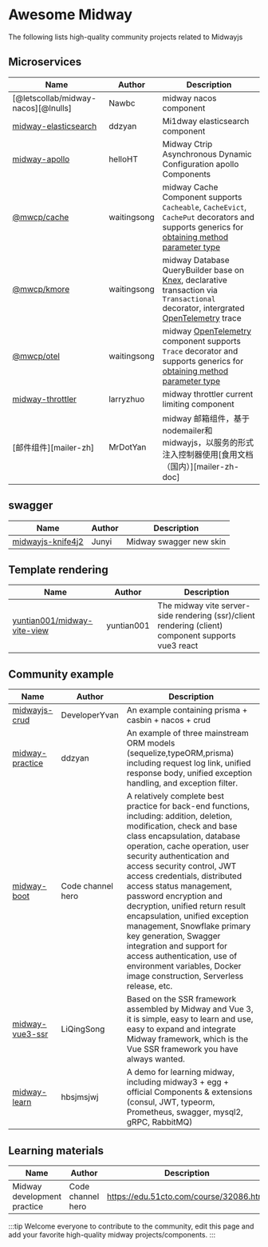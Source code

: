 # Awesome Midway

The following lists high-quality community projects related to Midwayjs

## Microservices

| Name                                         | Author      | Description                                                                                                                                                  |
| -------------------------------------------- | ----------- | ------------------------------------------------------------------------------------------------------------------------------------------------------------ |
| [@letscollab/midway-nacos][@lnulls]          | Nawbc       | midway nacos component                                                                                                                                       |
| [midway-elasticsearch][midway-elasticsearch] | ddzyan      | Mi1dway elasticsearch component                                                                                                                              |
| [midway-apollo][midway-apollo]               | helloHT     | Midway Ctrip Asynchronous Dynamic Configuration apollo Components                                                                                            |
| [@mwcp/cache][@mwcp/cache]                   | waitingsong | midway Cache Component supports `Cacheable`, `CacheEvict`, `CachePut` decorators and supports generics for [obtaining method parameter type][cache-generics] |
| [@mwcp/kmore][@mwcp/kmore]                   | waitingsong | midway Database QueryBuilder base on [Knex], declarative transaction via `Transactional` decorator, intergrated [OpenTelemetry] trace                        |
| [@mwcp/otel][@mwcp/otel]                     | waitingsong | midway [OpenTelemetry] component supports `Trace` decorator  and supports generics for [obtaining method parameter type][otel-generics]                      |
| [midway-throttler][midway-throttler]         | larryzhuo   | midway throttler current limiting component                                                                                                                  |
| [邮件组件][mailer-zh]                 | MrDotYan   | midway 邮箱组件，基于nodemailer和midwayjs，以服务的形式注入控制器使用[食用文档（国内）][mailer-zh-doc]                                                                                                  |
## swagger

| Name                                   | Author | Description             |
| -------------------------------------- | ------ | ----------------------- |
| [midwayjs-knife4j2][midwayjs-knife4j2] | Junyi  | Midway swagger new skin |

## Template rendering

| Name                                                       | Author     | Description                                                                                         |
| ---------------------------------------------------------- | ---------- | --------------------------------------------------------------------------------------------------- |
| [yuntian001/midway-vite-view][yuntian001/midway-vite-view] | yuntian001 | The midway vite server-side rendering (ssr)/client rendering (client) component supports vue3 react |

## Community example

| Name                               | Author            | Description                                                                                                                                                                                                                                                                                                                                                                                                                                                                                                                                                                                     |
| ---------------------------------- | ----------------- | ----------------------------------------------------------------------------------------------------------------------------------------------------------------------------------------------------------------------------------------------------------------------------------------------------------------------------------------------------------------------------------------------------------------------------------------------------------------------------------------------------------------------------------------------------------------------------------------------- |
| [midwayjs-crud][midwayjs-crud]     | DeveloperYvan     | An example containing prisma + casbin + nacos + crud                                                                                                                                                                                                                                                                                                                                                                                                                                                                                                                                            |
| [midway-practice][midway-practice] | ddzyan            | An example of three mainstream ORM models (sequelize,typeORM,prisma) including request log link, unified response body, unified exception handling, and exception filter.                                                                                                                                                                                                                                                                                                                                                                                                                       |
| [midway-boot][midway-boot]         | Code channel hero | A relatively complete best practice for back-end functions, including: addition, deletion, modification, check and base class encapsulation, database operation, cache operation, user security authentication and access security control, JWT access credentials, distributed access status management, password encryption and decryption, unified return result encapsulation, unified exception management, Snowflake primary key generation, Swagger integration and support for access authentication, use of environment variables, Docker image construction, Serverless release, etc. |
| [midway-vue3-ssr][midway-vue3-ssr] | LiQingSong        | Based on the SSR framework assembled by Midway and Vue 3, it is simple, easy to learn and use, easy to expand and integrate Midway framework, which is the Vue SSR framework you have always wanted.                                                                                                                                                                                                                                                                                                                                                                                            |
| [midway-learn][midway-learn]       | hbsjmsjwj         | A demo for learning midway, including midway3 + egg + official Components & extensions (consul, JWT, typeorm, Prometheus, swagger, mysql2, gRPC, RabbitMQ)                                                                                                                                                                                                                                                                                                                                                                                                                                      |

## Learning materials

| Name                        | Author            | Description                             |
| --------------------------- | ----------------- | --------------------------------------- |
| Midway development practice | Code channel hero | https://edu.51cto.com/course/32086.html |


:::tip
Welcome everyone to contribute to the community, edit this page and add your favorite high-quality midway projects/components.
:::


[midway-elasticsearch]: https://github.com/ddzyan/midway-elasticsearch
[midway-apollo]: https://github.com/helloHT/midway-apollo
[@letscollab/midway-nacos]: https://github.com/deskbtm-letscollab/midway-nacos
[@mwcp/kmore]: https://github.com/waitingsong/kmore
[@mwcp/cache]: https://github.com/waitingsong/midway-components/tree/main/packages/cache
[@mwcp/otel]: https://github.com/waitingsong/midway-components/tree/main/packages/otel
[otel-generics]: https://github.com/waitingsong/midway-components/tree/main/packages/otel#auto-parameter-type-of-keygenerator-from-generics
[otel-generics-cn]: https://github.com/waitingsong/midway-components/blob/main/packages/otel/README.zh-CN.md#%E4%BB%8E%E6%B3%9B%E5%9E%8B%E5%8F%82%E6%95%B0%E8%87%AA%E5%8A%A8%E8%8E%B7%E5%8F%96%E6%96%B9%E6%B3%95%E8%B0%83%E7%94%A8%E5%8F%82%E6%95%B0%E7%B1%BB%E5%9E%8B
[cache-generics]: https://github.com/waitingsong/midway-components/tree/main/packages/cache#auto-parameter-type-of-keygenerator-from-generics
[cache-generics-cn]: https://github.com/waitingsong/midway-components/blob/main/packages/cache/README.zh-CN.md#%E4%BB%8E%E6%B3%9B%E5%9E%8B%E5%8F%82%E6%95%B0%E8%87%AA%E5%8A%A8%E8%8E%B7%E5%8F%96%E6%96%B9%E6%B3%95%E8%B0%83%E7%94%A8%E5%8F%82%E6%95%B0%E7%B1%BB%E5%9E%8B

[midwayjs-knife4j2]: https://github.com/fangbao-0418/midway/tree/master/packages/swagger
[yuntian001/midway-vite-view]: https://github.com/yuntian001/midway-vite-view

[midwayjs-crud]: https://github.com/developeryvan/midwayjs-crud
[midway-practice]: https://github.com/ddzyan/midway-practice
[midway-boot]: https://github.com/bestaone/midway-boot
[midway-vue3-ssr]: https://github.com/lqsong/midway-vue3-ssr
[midway-learn]: https://github.com/hbsjmsjwj/midway-learn.git
[midway-throttler]: https://github.com/larryzhuo/midway-throttler

[Knex]: https://knexjs.org/
[OpenTelemetry]: https://github.com/open-telemetry
